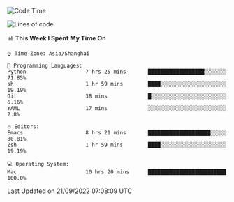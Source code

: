 <!--START_SECTION:waka-->
![Code Time](http://img.shields.io/badge/Code%20Time-870%20hrs%2016%20mins-blue)

![Lines of code](https://img.shields.io/badge/From%20Hello%20World%20I%27ve%20Written-22%20Thousand%20lines%20of%20code-blue)

📊 **This Week I Spent My Time On** 

```text
⌚︎ Time Zone: Asia/Shanghai

💬 Programming Languages: 
Python                   7 hrs 25 mins       ██████████████████░░░░░░░   71.85% 
sh                       1 hr 59 mins        ████░░░░░░░░░░░░░░░░░░░░░   19.19% 
Git                      38 mins             █░░░░░░░░░░░░░░░░░░░░░░░░   6.16% 
YAML                     17 mins             ░░░░░░░░░░░░░░░░░░░░░░░░░   2.8%

🔥 Editors: 
Emacs                    8 hrs 21 mins       ████████████████████░░░░░   80.81% 
Zsh                      1 hr 59 mins        ████░░░░░░░░░░░░░░░░░░░░░   19.19%

💻 Operating System: 
Mac                      10 hrs 20 mins      █████████████████████████   100.0%

```


 Last Updated on 21/09/2022 07:08:09 UTC
<!--END_SECTION:waka-->
